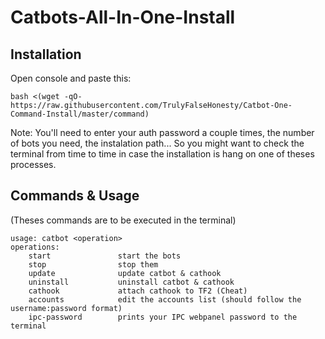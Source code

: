 # Catbots-All-In-One-Install
## Installation
Open console and paste this:

```bash <(wget -qO- https://raw.githubusercontent.com/TrulyFalseHonesty/Catbot-One-Command-Install/master/command)```

Note: You'll need to enter your auth password a couple times, the number of bots you need, the instalation path...
      So you might want to check the terminal from time to time in case the installation is hang on one of theses processes.

## Commands & Usage
(Theses commands are to be executed in the terminal)
  ```
  usage: catbot <operation>
  operations:
      start               start the bots
      stop                stop them
      update              update catbot & cathook
      uninstall           uninstall catbot & cathook
      cathook             attach cathook to TF2 (Cheat)
      accounts            edit the accounts list (should follow the username:password format)
      ipc-password        prints your IPC webpanel password to the terminal
